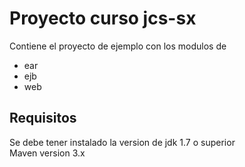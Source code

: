 # Proyecto curso jcs-sx 

Contiene el proyecto de ejemplo con los modulos de 
- ear
- ejb 
- web 


## Requisitos 
Se debe tener instalado la version de jdk 1.7 o superior  
Maven version 3.x 
